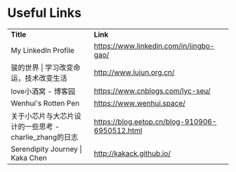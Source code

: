 # Useful Links

<table>
<tr>
    <td><b>Title</b></td>
    <td><b>Link</b></td>
</tr>
<tr>
    <td>My LinkedIn Profile</td>
    <td>
    <a href="https://www.linkedin.com/in/jingbo-gao/">https://www.linkedin.com/in/jingbo-gao/</a>
    </td>
</tr>
<tr>
    <td>骏的世界 | 学习改变命运，技术改变生活</td>
    <td>
    <a href="http://www.lujun.org.cn/">http://www.lujun.org.cn/</a>
    </td>
</tr>
<tr>
    <td>love小酒窝 - 博客园</td>
    <td>
    <a href="https://www.cnblogs.com/lyc-seu/">https://www.cnblogs.com/lyc-seu/</a>
    </td>
</tr>
<tr>
    <td>Wenhui's Rotten Pen</td>
    <td>
    <a href="https://www.wenhui.space/">https://www.wenhui.space/</a>
    </td>
</tr>
<tr>
    <td>关于小芯片与大芯片设计的一些思考 - charlie_zhang的日志</td>
    <td>
    <a href="https://blog.eetop.cn/blog-910906-6950512.html">https://blog.eetop.cn/blog-910906-6950512.html</a>
    </td>
</tr>
<tr>
    <td>Serendipity Journey | Kaka Chen</td>
    <td>
    <a href="http://kakack.github.io/">http://kakack.github.io/</a>
    </td>
</tr>
</table>